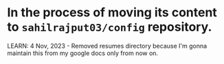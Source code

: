 # In the process of moving its content to `sahilrajput03/config` repository.

LEARN: 4 Nov, 2023 - Removed resumes directory because I'm gonna maintain this from my google docs only from now on.
